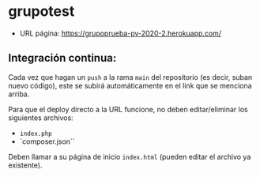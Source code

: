 # grupotest

- URL página: https://grupoprueba-pv-2020-2.herokuapp.com/

## Integración continua:
Cada vez que hagan un `push` a la rama `main` del repositorio (es decir, suban nuevo código), este se subirá automáticamente en el link que se menciona arriba.

Para que el deploy directo a la URL funcione, no deben editar/eliminar los siguientes archivos:
- `index.php`
- `composer.json``

Deben llamar a su página de inicio `index.html` (pueden editar el archivo ya existente).